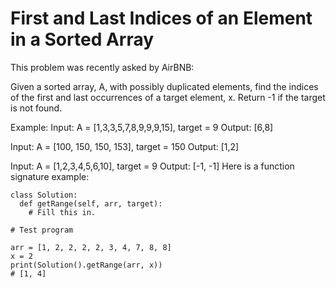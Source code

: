 # First and Last Indices of an Element in a Sorted Array

This problem was recently asked by AirBNB:

Given a sorted array, A, with possibly duplicated elements, find the indices of the first and last occurrences of a target element, x. Return -1 if the target is not found.

Example:
Input: A = [1,3,3,5,7,8,9,9,9,15], target = 9
Output: [6,8]

Input: A = [100, 150, 150, 153], target = 150
Output: [1,2]

Input: A = [1,2,3,4,5,6,10], target = 9
Output: [-1, -1]
Here is a function signature example:
```
class Solution: 
  def getRange(self, arr, target):
    # Fill this in.

# Test program 

arr = [1, 2, 2, 2, 2, 3, 4, 7, 8, 8] 
x = 2
print(Solution().getRange(arr, x))
# [1, 4]
```